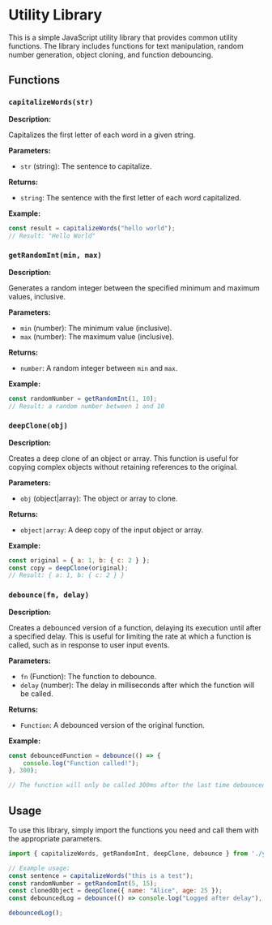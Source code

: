 # Utility Library

This is a simple JavaScript utility library that provides common utility functions. The library includes functions for text manipulation, random number generation, object cloning, and function debouncing.

## Functions

### `capitalizeWords(str)`

**Description:**

Capitalizes the first letter of each word in a given string.

**Parameters:**

- `str` (string): The sentence to capitalize.

**Returns:**

- `string`: The sentence with the first letter of each word capitalized.

**Example:**

```javascript
const result = capitalizeWords("hello world");
// Result: "Hello World"
```

### `getRandomInt(min, max)`

**Description:**

Generates a random integer between the specified minimum and maximum values, inclusive.

**Parameters:**

- `min` (number): The minimum value (inclusive).
- `max` (number): The maximum value (inclusive).

**Returns:**

- `number`: A random integer between `min` and `max`.

**Example:**

```javascript
const randomNumber = getRandomInt(1, 10);
// Result: a random number between 1 and 10
```

### `deepClone(obj)`

**Description:**

Creates a deep clone of an object or array. This function is useful for copying complex objects without retaining references to the original.

**Parameters:**

- `obj` (object|array): The object or array to clone.

**Returns:**

- `object|array`: A deep copy of the input object or array.

**Example:**

```javascript
const original = { a: 1, b: { c: 2 } };
const copy = deepClone(original);
// Result: { a: 1, b: { c: 2 } }
```

### `debounce(fn, delay)`

**Description:**

Creates a debounced version of a function, delaying its execution until after a specified delay. This is useful for limiting the rate at which a function is called, such as in response to user input events.

**Parameters:**

- `fn` (Function): The function to debounce.
- `delay` (number): The delay in milliseconds after which the function will be called.

**Returns:**

- `Function`: A debounced version of the original function.

**Example:**

```javascript
const debouncedFunction = debounce(() => {
    console.log("Function called!");
}, 300);

// The function will only be called 300ms after the last time debouncedFunction is invoked.
```

## Usage

To use this library, simply import the functions you need and call them with the appropriate parameters.

```javascript
import { capitalizeWords, getRandomInt, deepClone, debounce } from './your-library.js';

// Example usage:
const sentence = capitalizeWords("this is a test");
const randomNumber = getRandomInt(5, 15);
const clonedObject = deepClone({ name: "Alice", age: 25 });
const debouncedLog = debounce(() => console.log("Logged after delay"), 500);

debouncedLog();
```
